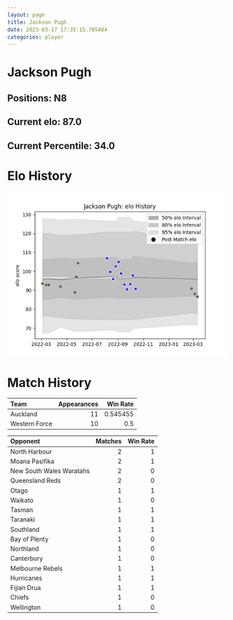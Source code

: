```yaml
---  
layout: page  
title: Jackson Pugh  
date: 2023-03-17 17:35:15.705484  
categories: player  
---
```

# Jackson Pugh

## Positions: N8

## Current elo: 87.0

## Current Percentile: 34.0

# Elo History


![elo history](history_JacksonPugh.png)
# Match History


| Team          |   Appearances |   Win Rate |
|:--------------|--------------:|-----------:|
| Auckland      |            11 |   0.545455 |
| Western Force |            10 |   0.5      |

| Opponent                 |   Matches |   Win Rate |
|:-------------------------|----------:|-----------:|
| North Harbour            |         2 |          1 |
| Moana Pasifika           |         2 |          1 |
| New South Wales Waratahs |         2 |          0 |
| Queensland Reds          |         2 |          0 |
| Otago                    |         1 |          1 |
| Waikato                  |         1 |          0 |
| Tasman                   |         1 |          1 |
| Taranaki                 |         1 |          1 |
| Southland                |         1 |          1 |
| Bay of Plenty            |         1 |          0 |
| Northland                |         1 |          0 |
| Canterbury               |         1 |          0 |
| Melbourne Rebels         |         1 |          1 |
| Hurricanes               |         1 |          1 |
| Fijian Drua              |         1 |          1 |
| Chiefs                   |         1 |          0 |
| Wellington               |         1 |          0 |